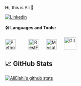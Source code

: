Hi, this is Ali 👋

[![Linkedin](https://img.shields.io/badge/LinkedIn-0077B5?style=for-the-badge&logo=linkedin&logoColor=white)](https://www.linkedin.com/in/ElahiAli/)
<br>
<br>
<b>🛠️ Languages and Tools:</b>
<br>
<br>
<img alt="Python" title="python" src="https://upload.wikimedia.org/wikipedia/commons/thumb/0/0a/Python.svg/180px-Python.svg.png" height="34">
&nbsp;&nbsp;&nbsp;&nbsp;
<img style="display: none" alt="Django" title="Django" src="https://avatars.githubusercontent.com/u/27804?s=200&v=4" height="34">
&nbsp;&nbsp;&nbsp;&nbsp;
<img alt="RestFramework" title="RestFramework" src="https://uxwing.com/wp-content/themes/uxwing/download/web-app-development/rest-api-icon.png" height="34">
&nbsp;&nbsp;&nbsp;&nbsp;
<img alt="Mysql" title="Mysql" src="https://www.developer.com/wp-content/uploads/2021/10/MySQL-Database-Tutorials.png" height="34">
&nbsp;&nbsp;&nbsp;&nbsp;
<img alt="Git" title="Git" src="https://www.vectorlogo.zone/logos/git-scm/git-scm-icon.svg" height="40">
&nbsp;&nbsp;&nbsp;&nbsp;
<br>
## &#x1f4c8; GitHub Stats
[![AliElahi's github stats](https://github-readme-stats.vercel.app/api?username=ElahiAli&show_icons=true&theme=merko)](https://github.com/ElahiAli/github-readme-stats)
<br>

